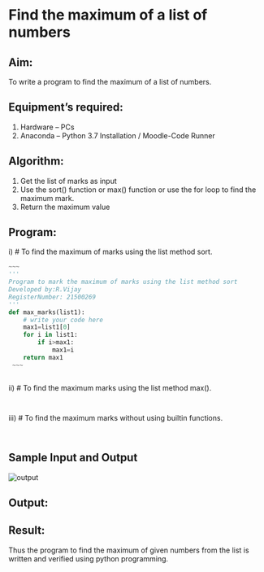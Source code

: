 # Find the maximum of a list of numbers
## Aim:
To write a program to find the maximum of a list of numbers.
## Equipment’s required:
1.	Hardware – PCs
2.	Anaconda – Python 3.7 Installation / Moodle-Code Runner
## Algorithm:
1.	Get the list of marks as input
2.	Use the sort() function or max() function or use the for loop to find the maximum mark.
3.	Return the maximum value
## Program:


i)	# To find the maximum of marks using the list method sort.
```Python
~~~
''' 
Program to mark the maximum of marks using the list method sort
Developed by:R.Vijay
RegisterNumber: 21500269
'''
def max_marks(list1):
    # write your code here
    max1=list1[0]
    for i in list1:
        if i>max1:
            max1=i
    return max1
 ~~~



```

ii)	# To find the maximum marks using the list method max().
```Python



```

iii) # To find the maximum marks without using builtin functions.
```Python



```
## Sample Input and Output
![output](./img/max_marks1.jpg) 

## Output:

## Result:
Thus the program to find the maximum of given numbers from the list is written and verified using python programming.
